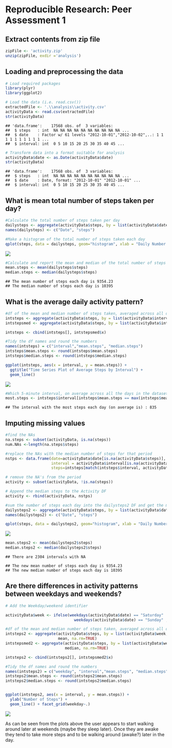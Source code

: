 # Reproducible Research: Peer Assessment 1

## Extract contents from zip file

```r
zipFile <- 'activity.zip'
unzip(zipFile, exdir ='analysis')
```

## Loading and preprocessing the data

```r
# Load required packages
library(plyr)
library(ggplot2)

# Load the data (i.e. read.csv())
extractedFile <- '.\\analysis\\activity.csv'
activityData <- read.csv(extractedFile)
str(activityData)
```

```
## 'data.frame':	17568 obs. of  3 variables:
##  $ steps   : int  NA NA NA NA NA NA NA NA NA NA ...
##  $ date    : Factor w/ 61 levels "2012-10-01","2012-10-02",..: 1 1 1 1 1 1 1 1 1 1 ...
##  $ interval: int  0 5 10 15 20 25 30 35 40 45 ...
```

```r
# Transform data into a format suitable for analysis
activityData$date <- as.Date(activityData$date)
str(activityData)
```

```
## 'data.frame':	17568 obs. of  3 variables:
##  $ steps   : int  NA NA NA NA NA NA NA NA NA NA ...
##  $ date    : Date, format: "2012-10-01" "2012-10-01" ...
##  $ interval: int  0 5 10 15 20 25 30 35 40 45 ...
```


## What is mean total number of steps taken per day?

```r
#Calculate the total number of steps taken per day
dailysteps <- aggregate(activityData$steps, by = list(activityData$date), sum, na.rm=TRUE) 
names(dailysteps) <- c("Date", "steps")

#Make a histogram of the total number of steps taken each day
qplot(steps, data = dailysteps, geom="histogram", xlab = "Daily Number of Steps", binwidth = 300)
```

![](PA1_template_files/figure-html/unnamed-chunk-3-1.png) 

```r
#Calculate and report the mean and median of the total number of steps taken per day
mean.steps <- mean(dailysteps$steps) 
median.steps <- median(dailysteps$steps)
```

```
## The mean number of steps each day is 9354.23 
## The median number of steps each day is 10395
```


## What is the average daily activity pattern?


```r
#df of the mean and median number of steps taken, averaged across all days (y-axis)
intsteps <- aggregate(activityData$steps, by = list(activityData$interval), mean, na.rm=TRUE)
intstepsmed <- aggregate(activityData$steps, by = list(activityData$interval), median, na.rm=TRUE)

intsteps <- cbind(intsteps[], intstepsmed$x)

#Tidy the df names and round the numbers
names(intsteps) = c("interval","mean.steps", "median.steps")
intsteps$mean.steps <- round(intsteps$mean.steps)
intsteps$median.steps <- round(intsteps$median.steps)

ggplot(intsteps, aes(x = interval, y = mean.steps)) + 
  ggtitle("Time Series Plot of Average Steps by Interval") +
  geom_line()
```

![](PA1_template_files/figure-html/unnamed-chunk-5-1.png) 

```r
#Which 5-minute interval, on average across all the days in the dataset, contains the maximum number of steps?
most.steps <- intsteps$interval[intsteps$mean.steps == max(intsteps$mean.steps)]
```

```
## The interval with the most steps each day (on average is) : 835
```

## Imputing missing values

```r
#find the NAs
na.steps <- subset(activityData, is.na(steps))
num.NAs <-length(na.steps$steps)

#replace the NAs with the median number of steps for that period
nstps <- data.frame(date=activityData$date[is.na(activityData$steps)], 
                    interval = activityData$interval[is.na(activityData$steps)], 
                    steps=intsteps[match(intsteps$interval, activityData$interval[is.na(activityData$steps)]),3])

# remove the NA's from the period
activity <- subset(activityData, !is.na(steps))

# Append the median steps to the Activity DF
activity <- rbind(activityData, nstps)

#sum the number of steps each day into the dailysteps2 DF and get the mean and median 
dailysteps2 <- aggregate(activityData$steps, by = list(activityData$date), sum, na.rm=TRUE)
names(dailysteps2) <- c("Date", "steps")

qplot(steps, data = dailysteps2, geom="histogram", xlab = "Daily Number of Steps", binwidth = 300)
```

![](PA1_template_files/figure-html/unnamed-chunk-7-1.png) 

```r
mean.steps2 <- mean(dailysteps2$steps) 
median.steps2 <- median(dailysteps2$steps)
```

```
## There are 2304 intervals with NA
```

```
## The new mean number of steps each day is 9354.23 
## The new median number of steps each day is 10395
```


## Are there differences in activity patterns between weekdays and weekends?

```r
# Add the Weekday/weekend identifier

activityData$week <- ifelse(weekdays(activityData$date) == "Saturday" | 
                              weekdays(activityData$date) == "Sunday" ,"weekend","weekday")

#df of the mean and median number of steps taken, averaged across all days (y-axis)
intsteps2 <- aggregate(activityData$steps, by = list(activityData$week, activityData$interval), 
                       mean, na.rm=TRUE)
intstepsmed2 <- aggregate(activityData$steps, by = list(activityData$week, activityData$interval), 
                          median, na.rm=TRUE)

intsteps2 <- cbind(intsteps2[], intstepsmed2$x)

#Tidy the df names and round the numbers
names(intsteps2) = c("weekday", "interval","mean.steps", "median.steps")
intsteps2$mean.steps <- round(intsteps2$mean.steps)
intsteps2$median.steps <- round(intsteps2$median.steps)


ggplot(intsteps2, aes(x = interval, y = mean.steps)) + 
  ylab("Number of Steps") + 
  geom_line() + facet_grid(weekday~.)
```

![](PA1_template_files/figure-html/unnamed-chunk-9-1.png) 

As can be seen from the plots above the user appears to start walking around later at weekends (maybe they sleep later). Once they are awake they tend to take more steps and to be walking around (awake?) later in the day.

